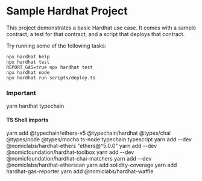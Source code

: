# Sample Hardhat Project

This project demonstrates a basic Hardhat use case. It comes with a sample contract, a test for that contract, and a script that deploys that contract.

Try running some of the following tasks:

```shell
npx hardhat help
npx hardhat test
REPORT_GAS=true npx hardhat test
npx hardhat node
npx hardhat run scripts/deploy.ts
```
### Important
yarn hardhat typechain  

#### TS Shell imports
yarn add @typechain/ethers-v5 @typechain/hardhat @types/chai @types/node @types/mocha ts-node typechain typescript 
yarn add --dev @nomiclabs/hardhat-ethers "ethers@^5.0.0"
yarn add --dev @nomicfoundation/hardhat-toolbox
yarn add --dev @nomicfoundation/hardhat-chai-matchers
yarn add --dev @nomiclabs/hardhat-etherscan
yarn add solidity-coverage
yarn add hardhat-gas-reporter
yarn add @nomiclabs/hardhat-waffle